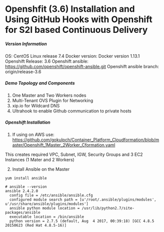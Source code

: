 # Openshfit (3.6) Installation and Using GitHub Hooks with Openshift for S2I based Continuous Delivery

##### Version Information

OS: CentOS Linux release 7.4
Docker version: Docker version 1.13.1
Openshift Release: 3.6
Openshift ansible: https://github.com/openshift/openshift-ansible.git
Openshift ansible branch: origin/release-3.6

##### Demo Topology and Components

1. One Master and Two Workers nodes
2. Multi-Tenant OVS Plugin for Networking
3. xip.io for Wildcard DNS
4. Ultrahook to enable Github communication to private hosts

##### Openshift Installation

1. If using on AWS use: https://github.com/gokulpch/Container_Platform_Cloudformation/blob/master/Openshift_1Master_2Worker_Cformation.yaml

This creates required VPC, Subnet, IGW, Security Groups and 3 EC2 Instances (1 Mater and 2 Workers)

2. Install Ansible on the Master 

```
yum install ansible

# ansible --version
ansible 2.4.2.0
  config file = /etc/ansible/ansible.cfg
  configured module search path = [u'/root/.ansible/plugins/modules', u'/usr/share/ansible/plugins/modules']
  ansible python module location = /usr/lib/python2.7/site-packages/ansible
  executable location = /bin/ansible
  python version = 2.7.5 (default, Aug  4 2017, 00:39:18) [GCC 4.8.5 20150623 (Red Hat 4.8.5-16)]
```












 
